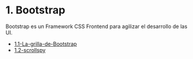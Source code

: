 # 1. Bootstrap

Bootstrap es un Framework CSS Frontend para agilizar el desarrollo de
las UI.



[comment]:STARTING_GENERATED_TOC

* [1.1-La-grilla-de-Bootstrap](<./content/1.1-La-grilla-de-Bootstrap.md>)
* [1.2-scrollspy](<./content/1.2-scrollspy.md>)

[comment]:ENDING_GENERATED_TOC